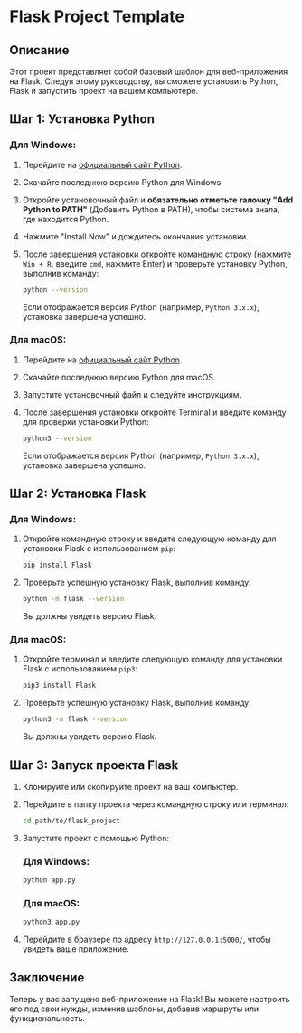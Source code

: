 
# Flask Project Template

## Описание

Этот проект представляет собой базовый шаблон для веб-приложения на Flask. Следуя этому руководству, вы сможете установить Python, Flask и запустить проект на вашем компьютере.

## Шаг 1: Установка Python

### Для Windows:

1. Перейдите на [официальный сайт Python](https://www.python.org/downloads/).
2. Скачайте последнюю версию Python для Windows.
3. Откройте установочный файл и **обязательно отметьте галочку "Add Python to PATH"** (Добавить Python в PATH), чтобы система знала, где находится Python.
4. Нажмите "Install Now" и дождитесь окончания установки.
5. После завершения установки откройте командную строку (нажмите `Win + R`, введите `cmd`, нажмите Enter) и проверьте установку Python, выполнив команду:

   ```bash
   python --version
   ```

   Если отображается версия Python (например, `Python 3.x.x`), установка завершена успешно.

### Для macOS:

1. Перейдите на [официальный сайт Python](https://www.python.org/downloads/).
2. Скачайте последнюю версию Python для macOS.
3. Запустите установочный файл и следуйте инструкциям.
4. После завершения установки откройте Terminal и введите команду для проверки установки Python:

   ```bash
   python3 --version
   ```

   Если отображается версия Python (например, `Python 3.x.x`), установка завершена успешно.

## Шаг 2: Установка Flask

### Для Windows:

1. Откройте командную строку и введите следующую команду для установки Flask с использованием `pip`:

   ```bash
   pip install Flask
   ```

2. Проверьте успешную установку Flask, выполнив команду:

   ```bash
   python -m flask --version
   ```

   Вы должны увидеть версию Flask.

### Для macOS:

1. Откройте терминал и введите следующую команду для установки Flask с использованием `pip3`:

   ```bash
   pip3 install Flask
   ```

2. Проверьте успешную установку Flask, выполнив команду:

   ```bash
   python3 -m flask --version
   ```

   Вы должны увидеть версию Flask.

## Шаг 3: Запуск проекта Flask

1. Клонируйте или скопируйте проект на ваш компьютер.
2. Перейдите в папку проекта через командную строку или терминал:

   ```bash
   cd path/to/flask_project
   ```

3. Запустите проект с помощью Python:

   ### Для Windows:

   ```bash
   python app.py
   ```

   ### Для macOS:

   ```bash
   python3 app.py
   ```

4. Перейдите в браузере по адресу `http://127.0.0.1:5000/`, чтобы увидеть ваше приложение.

## Заключение

Теперь у вас запущено веб-приложение на Flask! Вы можете настроить его под свои нужды, изменив шаблоны, добавив маршруты или функциональность.
